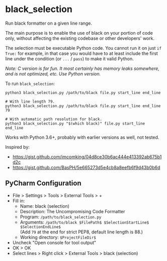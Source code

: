 black_selection
===============

Run black formatter on a given line range.

The main purpose is to enable the use of black on your portion of code only,
without affecting the existing codebase or other developers' work.

The selection must be executable Python code. You cannot run it on just
`if True:` for example, in that case you would have to at least include the
first line under the condition (or `...` / `pass`) to make it valid Python.

*Note: C version is for fun. It most certainly has memory leaks somewhere, and
is not optimized, etc. Use Python version.*

To run `black_selection`:
```shell
python3 black_selection.py /path/to/black file.py start_line end_line

# With line length 79.
python3 black_selection.py /path/to/black file.py start_line end_line 79

# With automatic path resolution for black.
python3 black_selection.py "$(which black)" file.py start_line end_line
````

Works with Python 3.6+, probably with earlier versions as well, not tested.

Inspired by:
 - https://gist.github.com/imcomking/04d8ce30b6ac444e413392ab675b1d2c
 - https://gist.github.com/BasPH/5e665273d5e4cb8a8eefb6f9d43b0b6d


PyCharm Configuration
---------------------

 - File > Settings > Tools > External Tools > +
 - Fill in:
   - Name: black (selection)
   - Description: The Uncompromising Code Formatter
   - Program: `/path/to/black_selection.py`
   - Arguments: `/path/to/black $FilePath$ $SelectionStartLine$ $SelectionEndLine$`  
                (Add `79` at the end for strict PEP8, default line length is 88.)
   - Working directory: `$ProjectFileDir$`
 - Uncheck "Open console for tool output"
 - OK > OK
 - Select lines > Right click > External Tools > black (selection)
